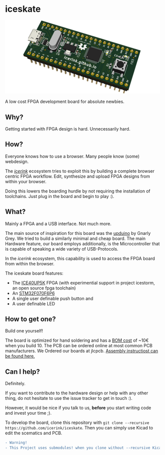 # iceskate
![rendering of the board](doc/rendering.png)

A low cost FPGA development board for absolute newbies.

## Why?
Getting started with FPGA design is hard. Unnecessarily hard.

## How?
Everyone knows how to use a browser. Many people know (some) webdesign.

The [*icerink*](https://github.com/icerink) ecosystem tries to exploit this by building a complete browser centric FPGA workflow. Edit, synthesize and upload FPGA designs from within your browser.

Doing this lowers the boarding hurdle by not requiring the installation of toolchains. Just plug in the board and begin to play :).

## What?
Mainly a FPGA and a USB interface. Not much more. 

The main source of inspiration for this board was the [upduino](http://gnarlygrey.atspace.cc/development-platform.html) by Gnarly Grey. We tried to build a similarly minimal and cheap board. The main Hardware feature, our board employs additionally, is the Microcontroller that is capable of speaking a wide variety of USB-Protocols.

In the *icerink* ecosystem, this capability is used to access the FPGA board from within the browser. 

The iceskate board features:
* The [ICE40UP5K](http://datasheet.octopart.com/ICE40UP5K-SG48ITR50-Lattice-Semiconductor-datasheet-101745901.pdf) FPGA (with experimential support in project icestorm, an open source fpga toolchain)
* An [STM32F070F6P6](http://datasheet.octopart.com/STM32F070F6P6-STMicroelectronics-datasheet-36993117.pdf)
* A single user definable push button and
* A user definable LED

## How to get one?
Build one yourself!

The board is optimized for hand soldering and has a [BOM cost](https://octopart.com/bom-tool/w8mU938s) of ~10€ when you build 10. The PCB can be ordered online at most common PCB manufacturers. We Ordered our boards at jlcpcb. 
[Assembly instructiost can be found here.](https://icerink.github.io/iceskate/)

## Can I help?
Definitely.

If you want to contribute to the hardware design or help with any other thing, do not hesitate to use the issue tracker to get in touch :).

However, it would be nice if you talk to us, **before** you start writing code and invest your time ;).

To develop the board, clone this repository with 
`git clone --recursive https://github.com/icerink/iceskate`.
Then you can simply use Kicad to edit the scematics and PCB.

```diff
- Warning!
- This Project uses submodules! when you clone without --recursive Kicad wont find some libraries!
```
